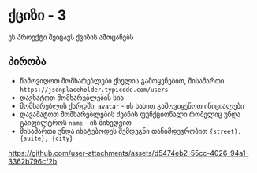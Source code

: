 # ქციზი - 3

ეს პროექტი შეიცავს ქვიზის ამოცანებს

## პირობა

- წამოვიღოთ მომხარებლები ქსელის გამოყენებით, მისამართი: `https://jsonplaceholder.typicode.com/users`
- დავხატოთ მომხარებლების სია
- მომხარებლის ქარდში, `avatar` - ის სახით გამოვიყენოთ ინიციალები
- დავამატოთ მომხარებლების ძებნის ფუნქციონალი რომელიც უნდა გაიფილტროს `name` - ის მიხედვით
- მისამართი უნდა იხატებოდეს შემდეგნი თანიმდევრობით `{street}, {suite}, {city}`


https://github.com/user-attachments/assets/d5474eb2-55cc-4026-94a1-3362b796cf2b


